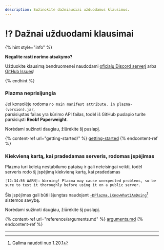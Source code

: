 ```yaml
---
description: Sužinokite dažniausiai užduodamus klausimus.
---
```


# ⁉️ Dažnai užduodami klausimai

{% hint style="info" %}

**Negalite rasti norimo atsakymo?**

Užduokite klausimą bendruomenei naudodami [oficialų Discord serverį](https://discord.gg/MmfC52K8A8) arba [GitHub Issues](https://github.com/PlazmaMC/PlazmaBukkit/issues)!

{% endhint %}

### Plazma neprisijungia

Jei konsolėje rodoma `no main manifest attribute, in plazma-(version).jar`,\
parsisiųstas failas yra kūrimo API failas, todėl iš GitHub puslapio turite parsisiųsti **Reobf Paperweight**.

Norėdami sužinoti daugiau, žiūrėkite šį puslapį.

{% content-ref url="getting-started/" %}
[getting-started](getting-started#id-2)
{% endcontent-ref %}

### Kiekvieną kartą, kai pradedamas serveris, rodomas įspėjimas

Plazma turi keletą nestabilumo pataisų ir gali neteisingai veikti, todėl serveris rodo šį įspėjimą kiekvieną kartą, kai pradedamas

```log
[12:34:56 WARN]: Warning! Plazma may cause unexpected problems, so be sure to test it thoroughly before using it on a public server.
```

Šis įspėjimas gali būti išjungtas naudojant [`-DPlazma.iKnowWhatIAmDoing`](#user-content-fn-1)[^1] sistemos savybę.

Norėdami sužinoti daugiau, žiūrėkite šį puslapį.

{% content-ref url="reference/arguments.md" %}
[arguments.md](reference/arguments.md#plazma.iknowwhatiamdoing)
{% endcontent-ref %}

***

[^1]: Galima naudoti nuo 1.20.1
